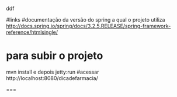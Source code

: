 ddf

#links
#documentação da versão do spring a qual o projeto utiliza
http://docs.spring.io/spring/docs/3.2.5.RELEASE/spring-framework-reference/htmlsingle/

# para subir o projeto

mvn install e depois jetty:run
#acessar
http://localhost:8080/dicadefarmacia/

===
